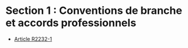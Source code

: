 # Section 1 : Conventions de branche et accords professionnels

* [Article R2232-1](./LEGIARTI000018535723.md)
